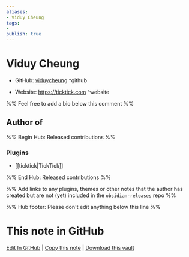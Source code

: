 ```yaml
---
aliases:
- Viduy Cheung
tags:
- 
publish: true
---
```


# Viduy Cheung

- GitHub: [viduycheung](https://github.com/viduycheung/) ^github
<!-- - Discord: `@` ^discord-->
- Website: <https://ticktick.com> ^website
<!-- - [[Publish sites|Publish site]]: <https://> ^publish-->

%% Feel free to add a bio below this comment %%


## Author of

%% Begin Hub: Released contributions %%
### Plugins
- [[ticktick|TickTick]]

%% End Hub: Released contributions %%

%% Add links to any plugins, themes or other notes that the author has created but are not (yet) included in the `obsidian-releases` repo %%

<!--
### Unlisted plugins
-->

<!--
### Others
-->

<!--
## Sponsor this author
-->

<!-- - [[GitHub sponsors]]: [Sponsor @viduycheung on GitHub Sponsors](https://github.com/sponsors/viduycheung) ^github-sponsor-->
<!-- - [[Buy me a coffee]]: <https://> ^buy-me-a-coffee-->
<!-- - [[PayPal]]: <https://> ^paypal-->
<!-- - [[Patreon]]: <https://> ^patreon-->

<!--
## Follow this author
-->

<!-- - [[YouTube Channels|On YouTube]]: <https://> ^youtube-->
<!-- - Twitter: <https://> ^twitter-->
<!-- - ... -->

%% Hub footer: Please don't edit anything below this line %%

# This note in GitHub

<span class="git-footer">[Edit In GitHub](https://github.dev/obsidian-community/obsidian-hub/blob/main/01%20-%20Community/People/viduycheung.md "git-hub-edit-note") | [Copy this note](https://raw.githubusercontent.com/obsidian-community/obsidian-hub/main/01%20-%20Community/People/viduycheung.md "git-hub-copy-note") | [Download this vault](https://github.com/obsidian-community/obsidian-hub/archive/refs/heads/main.zip "git-hub-download-vault") </span>
